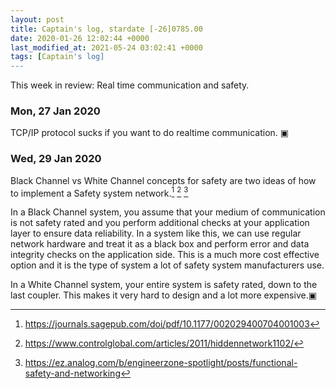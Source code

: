 ```yaml
---
layout: post
title: Captain's log, stardate [-26]0785.00
date: 2020-01-26 12:02:44 +0000
last_modified_at: 2021-05-24 03:02:41 +0000
tags: [Captain's log]
---
```


This week in review: Real time communication and safety.

<!-- more -->

### Mon, 27 Jan 2020

TCP/IP protocol sucks if you want to do realtime communication.
▣

### Wed, 29 Jan 2020

Black Channel vs White Channel concepts for safety are two ideas of how to
implement a Safety system network.[^1] [^2] [^3]

In a Black Channel system, you assume that your medium of communication is not
safety rated and you perform additional checks at your application layer to
ensure data reliability. In a system like this, we can use regular network
hardware and treat it as a black box and perform error and data integrity checks
on the application side. This is a much more cost effective option and it is
the type of system a lot of safety system manufacturers use.

In a White Channel system, your entire system is safety rated, down to the last
coupler. This makes it very hard to design and a lot more expensive.▣

[^1]: <https://journals.sagepub.com/doi/pdf/10.1177/002029400704001003>
[^2]: <https://www.controlglobal.com/articles/2011/hiddennetwork1102/>
[^3]: <https://ez.analog.com/b/engineerzone-spotlight/posts/functional-safety-and-networking>

